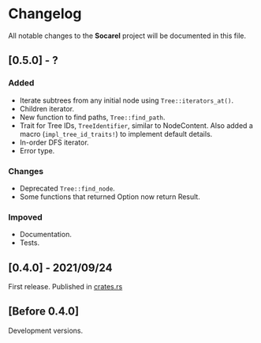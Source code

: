 # Changelog

All notable changes to the **Socarel** project will be documented in this file.

## [0.5.0] - ?

### Added

- Iterate subtrees from any initial node using `Tree::iterators_at()`.
- Children iterator.
- New function to find paths, `Tree::find_path`.
- Trait for Tree IDs, `TreeIdentifier`, similar to NodeContent. Also added a macro (`impl_tree_id_traits!`) to implement default details.
- In-order DFS iterator.
- Error type.

### Changes

- Deprecated `Tree::find_node`.
- Some functions that returned Option now return Result.

### Impoved

- Documentation.
- Tests.

## [0.4.0] - 2021/09/24

First release. Published in [crates.rs](https://crates.io/crates/socarel)

## [Before 0.4.0]

Development versions.